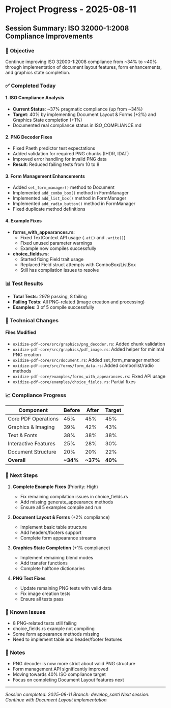 # Project Progress - 2025-08-11

## Session Summary: ISO 32000-1:2008 Compliance Improvements

### 🎯 Objective
Continue improving ISO 32000-1:2008 compliance from ~34% to ~40% through implementation of document layout features, form enhancements, and graphics state completion.

### ✅ Completed Today

#### 1. ISO Compliance Analysis
- **Current Status**: ~37% pragmatic compliance (up from ~34%)
- **Target**: 40% by implementing Document Layout & Forms (+2%) and Graphics State completion (+1%)
- Documented real compliance status in ISO_COMPLIANCE.md

#### 2. PNG Decoder Fixes
- Fixed Paeth predictor test expectations
- Added validation for required PNG chunks (IHDR, IDAT)
- Improved error handling for invalid PNG data
- **Result**: Reduced failing tests from 10 to 8

#### 3. Form Management Enhancements
- Added `set_form_manager()` method to Document
- Implemented `add_combo_box()` method in FormManager
- Implemented `add_list_box()` method in FormManager  
- Implemented `add_radio_button()` method in FormManager
- Fixed duplicate method definitions

#### 4. Example Fixes
- **forms_with_appearances.rs**: 
  - Fixed TextContext API usage (`.at()` and `.write()`)
  - Fixed unused parameter warnings
  - Example now compiles successfully
- **choice_fields.rs**: 
  - Started fixing Field trait usage
  - Replaced Field struct attempts with ComboBox/ListBox
  - Still has compilation issues to resolve

### 📊 Test Results
- **Total Tests**: 2979 passing, 8 failing
- **Failing Tests**: All PNG-related (image creation and processing)
- **Examples**: 3 of 5 compile successfully

### 🔧 Technical Changes

#### Files Modified
- `oxidize-pdf-core/src/graphics/png_decoder.rs`: Added chunk validation
- `oxidize-pdf-core/src/graphics/pdf_image.rs`: Added helper for minimal PNG creation
- `oxidize-pdf-core/src/document.rs`: Added set_form_manager method
- `oxidize-pdf-core/src/forms/form_data.rs`: Added combo/list/radio methods
- `oxidize-pdf-core/examples/forms_with_appearances.rs`: Fixed API usage
- `oxidize-pdf-core/examples/choice_fields.rs`: Partial fixes

### 📈 Compliance Progress

| Component | Before | After | Target |
|-----------|---------|--------|---------|
| Core PDF Operations | 45% | 45% | 45% |
| Graphics & Imaging | 39% | 42% | 43% |
| Text & Fonts | 38% | 38% | 38% |
| Interactive Features | 25% | 28% | 30% |
| Document Structure | 20% | 20% | 22% |
| **Overall** | **~34%** | **~37%** | **40%** |

### 🚀 Next Steps

1. **Complete Example Fixes** (Priority: High)
   - Fix remaining compilation issues in choice_fields.rs
   - Add missing generate_appearance methods
   - Ensure all 5 examples compile and run

2. **Document Layout & Forms** (+2% compliance)
   - Implement basic table structure
   - Add headers/footers support
   - Complete form appearance streams

3. **Graphics State Completion** (+1% compliance)  
   - Implement remaining blend modes
   - Add transfer functions
   - Complete halftone dictionaries

4. **PNG Test Fixes**
   - Update remaining PNG tests with valid data
   - Fix image creation tests
   - Ensure all tests pass

### 🐛 Known Issues
- 8 PNG-related tests still failing
- choice_fields.rs example not compiling
- Some form appearance methods missing
- Need to implement table and header/footer features

### 📝 Notes
- PNG decoder is now more strict about valid PNG structure
- Form management API significantly improved
- Moving towards 40% ISO compliance target
- Focus on completing Document Layout features next

---
*Session completed: 2025-08-11*
*Branch: develop_santi*
*Next session: Continue with Document Layout implementation*